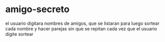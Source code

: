 # amigo-secreto
el usuario digitara nombres de amigos, que se listaran para luego sortear cada nombre y hacer parejas sin que se repitan cada vez que el usuario digite sortear 

